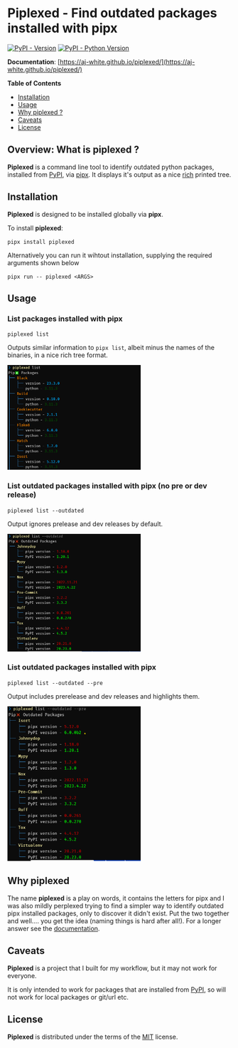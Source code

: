 # Piplexed - Find outdated packages installed with pipx

[![PyPI - Version](https://img.shields.io/pypi/v/piplexed.svg)](https://pypi.org/project/piplexed)
[![PyPI - Python Version](https://img.shields.io/pypi/pyversions/piplexed.svg)](https://pypi.org/project/piplexed)

**Documentation**: [https://aj-white.github.io/piplexed/](https://aj-white.github.io/piplexed/)

**Table of Contents**

- [Installation](#installation)
- [Usage](#usage)
- [Why piplexed ?](#why-piplexed)
- [Caveats](#caveats)
- [License](#license)

## Overview: What is piplexed ?

**Piplexed** is a command line tool to identify outdated python packages, installed from [PyPI](https://pypi.org/), via [pipx](https://pypa.github.io/pipx/). It displays it's output as a nice [rich](https://github.com/Textualize/rich) printed tree.


## Installation

**Piplexed** is designed to be installed globally via **pipx**.

To install **piplexed**:

```console
pipx install piplexed
```

Alternatively you can run it wihtout installation, supplying the required arguments shown below

```console
pipx run -- piplexed <ARGS>
```



## Usage

### List packages installed with pipx


```console
piplexed list
```
Outputs similar information to `pipx list`, albeit minus the names of the binaries, in a nice rich tree format.

<p>
<img src="https://github.com/aj-white/piplexed/raw/main/docs/img/piplexed-list.PNG" width=300/>
</p>

### List outdated packages installed with pipx (no pre or dev release)

```console
piplexed list --outdated
```
Output ignores prelease and dev releases by default.

<p>
<img src="https://github.com/aj-white/piplexed/raw/main/docs/img/piplexed-list-outdated.PNG" width=300/>
</p>


### List outdated packages installed with pipx


```console
piplexed list --outdated --pre
```
Output includes prerelease and dev releases and highlights them.

<p>
<img src="https://github.com/aj-white/piplexed/raw/main/docs/img/piplexed-list-outdated-pre.PNG" width=300/>
</p>

## Why piplexed

The name **piplexed** is a play on words, it contains the letters for pipx and I was also mildly perplexed trying to find a simpler way to identify outdated pipx installed packages, only to discover it didn't exist. Put the two together and well.... you get the idea (naming things is hard after all!).
For a longer answer see the [documentation](https://aj-white.github.io/piplexed/Why-piplexed/).


## Caveats

**Piplexed** is a project that I built for my workflow, but it may not work for everyone.

It is only intended to work for packages that are installed from [PyPI](https://pypi.org), so will not work for local packages or git/url etc.

## License

**Piplexed** is distributed under the terms of the [MIT](https://spdx.org/licenses/MIT.html) license.
